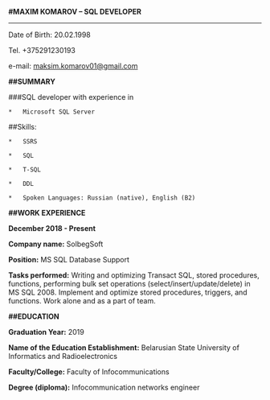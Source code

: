 **#MAXIM KOMAROV – SQL DEVELOPER**

-------------


Date of Birth: 20.02.1998

Tel. +375291230193

e-mail: maksim.komarov01@gmail.com



**##SUMMARY**


###SQL developer with experience in	

    *	Microsoft SQL Server

##Skills:

    *	SSRS

    *	SQL

    *	T-SQL

    *	DDL

    *	Spoken Languages: Russian (native), English (B2)



**##WORK EXPERIENCE**

**December 2018 - Present**

**Company name:** SolbegSoft

**Position:** MS SQL Database Support

**Tasks performed:** Writing and optimizing Transact SQL, stored procedures, functions, performing bulk set operations (select/insert/update/delete) in MS SQL 2008. Implement and optimize stored procedures, triggers, and functions. Work alone and as a part of team. 



**##EDUCATION**

**Graduation Year:** 2019

**Name of the Education Establishment:** Belarusian State University of Informatics and Radioelectronics

**Faculty/College:** Faculty of Infocommunications

**Degree (diploma):** Infocommunication networks engineer 
